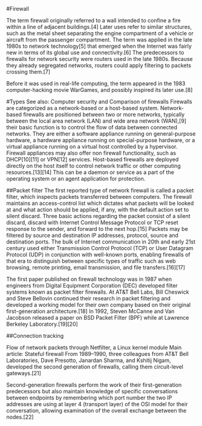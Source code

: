 #Firewall

The term firewall originally referred to a wall intended to confine a fire within a line of adjacent buildings.[4] Later uses refer to similar structures, such as the metal sheet separating the engine compartment of a vehicle or aircraft from the passenger compartment. The term was applied in the late 1980s to network technology[5] that emerged when the Internet was fairly new in terms of its global use and connectivity.[6] The predecessors to firewalls for network security were routers used in the late 1980s. Because they already segregated networks, routers could apply filtering to packets crossing them.[7]

Before it was used in real-life computing, the term appeared in the 1983 computer-hacking movie WarGames, and possibly inspired its later use.[8]

#Types
See also: Computer security and Comparison of firewalls
Firewalls are categorized as a network-based or a host-based system. Network-based firewalls are positioned between two or more networks, typically between the local area network (LAN) and wide area network (WAN),[9] their basic function is to control the flow of data between connected networks. They are either a software appliance running on general-purpose hardware, a hardware appliance running on special-purpose hardware, or a virtual appliance running on a virtual host controlled by a hypervisor. Firewall appliances may also offer non firewall functionality, such as DHCP[10][11] or VPN[12] services. Host-based firewalls are deployed directly on the host itself to control network traffic or other computing resources.[13][14] This can be a daemon or service as a part of the operating system or an agent application for protection.



##Packet filter
The first reported type of network firewall is called a packet filter, which inspects packets transferred between computers. The firewall maintains an access-control list which dictates what packets will be looked at and what action should be applied, if any, with the default action set to silent discard. Three basic actions regarding the packet consist of a silent discard, discard with Internet Control Message Protocol or TCP reset response to the sender, and forward to the next hop.[15] Packets may be filtered by source and destination IP addresses, protocol, source and destination ports. The bulk of Internet communication in 20th and early 21st century used either Transmission Control Protocol (TCP) or User Datagram Protocol (UDP) in conjunction with well-known ports, enabling firewalls of that era to distinguish between specific types of traffic such as web browsing, remote printing, email transmission, and file transfers.[16][17]

The first paper published on firewall technology was in 1987 when engineers from Digital Equipment Corporation (DEC) developed filter systems known as packet filter firewalls. At AT&T Bell Labs, Bill Cheswick and Steve Bellovin continued their research in packet filtering and developed a working model for their own company based on their original first-generation architecture.[18] In 1992, Steven McCanne and Van Jacobson released a paper on BSD Packet Filter (BPF) while at Lawrence Berkeley Laboratory.[19][20]

##Connection tracking

Flow of network packets through Netfilter, a Linux kernel module
Main article: Stateful firewall
From 1989–1990, three colleagues from AT&T Bell Laboratories, Dave Presotto, Janardan Sharma, and Kshitij Nigam, developed the second generation of firewalls, calling them circuit-level gateways.[21]

Second-generation firewalls perform the work of their first-generation predecessors but also maintain knowledge of specific conversations between endpoints by remembering which port number the two IP addresses are using at layer 4 (transport layer) of the OSI model for their conversation, allowing examination of the overall exchange between the nodes.[22]
